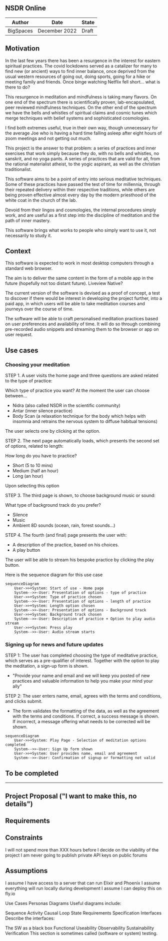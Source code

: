 ## NSDR Online




|Author|Date|State|
|------|------|----|
|BigSpaces|December 2022|Draft| 


## Motivation

In the last few years there has been a resurgence in the interest for eastern spiritual practices. The covid lockdowns served as a catalizer for many to find new (or ancient) ways to find inner balance, once deprived from the usual western resources of going out, doing sports, going for a hike or meeting family and friends. Once binge watching Netflix fell short... what is there to do?

This resurgence in meditation and mindfulness is taking many flavors. On one end of the spectrum there is scientifically proven, lab-encapsulated, peer reviewed mindfulness techniques. On the other end of the spectrum we have the bells and whistles of spiritual claims and cosmic tunes which merge techniques with belief systems and sophisticated cosmologies. 

I find both extremes useful, true in their own way, though unnecessary for the average Joe who is having a hard time falling asleep after eight hours of zoom meetings and not getting out much.

This project is the answer to that problem: a series of practices and inner exercises that work simply because they do, with no bells and whistles, no sanskrit, and no yoga pants. A series of practices that are valid for all, from the rational materialist atheist, to the yogic aspirant, as well as the christian traditionalist.

This software aims to be a point of entry into serious meditative techniques. Some of these practices have passed the test of time for millennia, through their repeated delivery within their respective traditions, while others are being proven effective almost every day by the modern priesthood of the white coat in the church of the lab.

Devoid from their lingos and cosmologies, the internal procedures simply work, and are useful as a first step into the discipline of meditation and the path of inner mastery. 

This software brings what works to people who simply want to use it, not necessarily to study it.

## Context

This software is expected to work in most desktop computers through a standard web browser.

The aim is to deliver the same content in the form of a mobile app in the future (hopefully not too distant future). Liveview Native?

The current version of the software is devised as a proof of concept, a test to discover if there would be interest in developing the project further, into a paid app, in which users will be able to take meditation courses and journeys over the course of time.

The software will be able to craft personalised meditation practices based on user preferences and availability of time. It will do so through combining pre-recorded audio snippets and streaming them to the browser or app on user request.


## Use cases

### Choosing your meditation

STEP 1. A user visits the home page and three questions are asked related to the type of practice:

Which type of practice you want? At the moment the user can choose between...
  - Nidra (also called NSDR in the scientific community)
  - Antar (inner silence practice)
  - Body Scan (a relaxation technique for the body which helps with insomnia and retrains the nervous system to diffuse habitual tensions)

The user selects one by clicking at the option.

STEP 2. The next page automatically loads, which presents the second set of options, related to length:

How long do you have to practice?
  - Short (5 to 10 mins)
  - Medium (half an hour)
  - Long (an hour)

Upon selecting this option

STEP 3. The third page is shown, to choose background music or sound:

What type of background track do you prefer?
  - Silence
  - Music
  - Ambient 8D sounds (ocean, rain, forest sounds...)


STEP 4. The fourth (and final) page presents the user with:
  - A description of the practice, based on his choices.
  - A play button

The user will be able to stream his bespoke practice by clicking the play button.

Here is the sequence diagram for this use case

```mermaid
sequenceDiagram
    User->>+System: Start of use - Home page
    System-->>-User: Presentation of options - type of practice
    User->>+System: Type of practice chosen
    System-->>-User: Presentation of options - length of practice
    User->>+System: Length option chosen
    System-->>-User: Presentation of options - Background track
    User->>+System: Background track chosen
    System-->>-User: Description of practice + Option to play audio stream
    User->>+System: Press play
    System-->>-User: Audio stream starts
```

### Signing up for news and future updates

STEP 1: The user has completed choosing the type of meditative practice, which serves as a pre-qualifier of interest. Together with the option to play the meditation, a sign-up form is shown.

- "Provide your name and email and we will keep you posted of new practices and valuable information to help you make your mind your ally"

STEP 2: The user enters name, email, agrees with the terms and conditions, and clicks submit.

- The form validates the formatting of the data, as well as the agreement with the terms and conditions. If correct, a success message is shown. If incorrect, a message offering what needs to be corrected will be shown.

```mermaid
sequenceDiagram
    User->>+System: Play Page - Selection of meditation options completed
    System-->>-User: Sign Up form shown
    User->>+System: User provides name, email and agreement
    System-->>-User: Confirmation of signup or formatting not valid
```


## To be completed
-----------------------------------------------

## Project Proposal ("I want to make this, no details")

## Requirements

## Constraints

I will not spend more than XXX hours before I decide on the viability of the project
I am never going to publish private API keys on public forums

## Assumptions

I assume I have access to a server that can run Elixir and Phoenix
I assume everything will run locally during development
I assume I can deploy this on fly.io

Use Cases
Personas
Diagrams
Useful diagrams include:

Sequence
Activity
Causal Loop
State
Requirements Specification
Interfaces
Describe the interfaces:

The SW as a black box
Functional
Useability
Observability
Sustainability
Verification
This section is sometimes called (software or system) testing.
